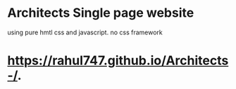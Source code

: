 # Architects Single page website
using pure hmtl css and javascript. no css framework
# https://rahul747.github.io/Architects-/.
